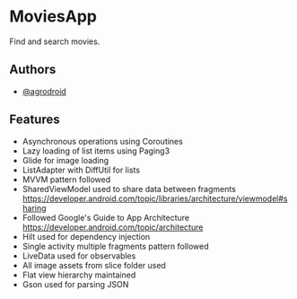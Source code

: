 
# MoviesApp

Find and search movies.


## Authors

- [@agrodroid](https://github.com/agrodroid)


## Features

- Asynchronous operations using Coroutines
- Lazy loading of list items using Paging3
- Glide for image loading
- ListAdapter with DiffUtil for lists
- MVVM pattern followed
- SharedViewModel used to share data between fragments
    https://developer.android.com/topic/libraries/architecture/viewmodel#sharing
- Followed Google's Guide to App Architecture
     https://developer.android.com/topic/architecture
- Hilt used for dependency injection
- Single activity multiple fragments pattern followed
- LiveData used for observables
- All image assets from slice folder used
- Flat view hierarchy maintained
- Gson used for parsing JSON


